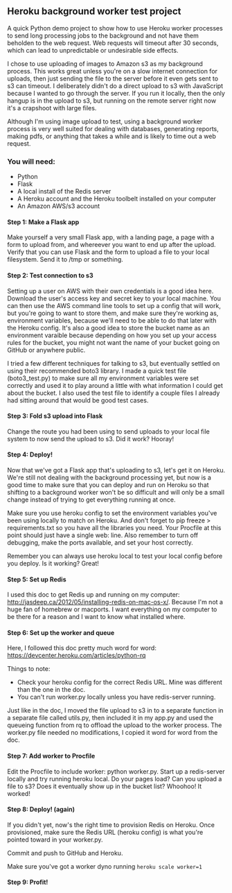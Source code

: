 ## Heroku background worker test project

A quick Python demo project to show how to use Heroku worker processes to send
long processing jobs to the background and not have them beholden to the web
request. Web requests will timeout after 30 seconds, which can lead to
unpredictable or undesirable side effects.

I chose to use uploading of images to Amazon s3 as my background process. This
works great unless you're on a slow internet connection for uploads, then just
sending the file to the server before it even gets sent to s3 can timeout. I
deliberately didn't do a direct upload to s3 with JavaScript because I wanted
to go through the server. If you run it locally, then the only hangup is in the
upload to s3, but running on the remote server right now it's a crapshoot with
large files.

Although I'm using image upload to test, using a background worker process is
very well suited for dealing with databases, generating reports, making pdfs,
or anything that takes a while and is likely to time out a web request.

### You will need:

- Python
- Flask
- A local install of the Redis server
- A Heroku account and the Heroku toolbelt installed on your computer
- An Amazon AWS/s3 account

#### Step 1: Make a Flask app

Make yourself a very small Flask app, with a landing page, a page with a form
to upload from, and whereever you want to end up after the upload. Verify that
you can use Flask and the form to upload a file to your local filesystem. Send
it to /tmp or something.

#### Step 2: Test connection to s3

Setting up a user on AWS with their own credentials is a good idea here.
Download the user's access key and secret key to your local machine. You can
then use the AWS command line tools to set up a config that will work, but
you're going to want to store them, and make sure they're working as,
environment variables, because we'll need to be able to do that later with
the Heroku config. It's also a good idea to store the bucket name as an
environment varaible because depending on how you set up your access rules for
the bucket, you might not want the name of your bucket going on GitHub or
anywhere public.

I tried a few different techniques for talking to s3, but eventually settled
on using their recommended boto3 library. I made a quick test file
(boto3_test.py) to make sure all my environment variables were set correctly
and used it to play around a little with what information I could get about
the bucket. I also used the test file to identify a couple files I already had
sitting around that would be good test cases.

#### Step 3: Fold s3 upload into Flask

Change the route you had been using to send uploads to your local file system
to now send the upload to s3. Did it work? Hooray!

#### Step 4: Deploy!

Now that we've got a Flask app that's uploading to s3, let's get it on Heroku.
We're still not dealing with the background processing yet, but now is a good
time to make sure that you can deploy and run on Heroku so that shifting to
a background worker won't be so difficult and will only be a small change
instead of trying to get everything running at once.

Make sure you use heroku config to set the environment variables you've been
using locally to match on Heroku. And don't forget to pip freeze >
requirements.txt so you have all the libraries you need. Your Procfile at this
point should just have a single web: line. Also remember to turn off debugging,
make the ports available, and set your host correctly.

Remember you can always use heroku local to test your local config before you
deploy. Is it working? Great!

#### Step 5: Set up Redis

I used this doc to get Redis up and running on my computer:
http://jasdeep.ca/2012/05/installing-redis-on-mac-os-x/. Because I'm not a huge
fan of homebrew or macports. I want everything on my computer to be there for
a reason and I want to know what installed where.

#### Step 6: Set up the worker and queue

Here, I followed this doc pretty much word for word:
https://devcenter.heroku.com/articles/python-rq

Things to note:

- Check your heroku config for the correct Redis URL. Mine was different
than the one in the doc.
- You can't run worker.py locally unless you have redis-server running.

Just like in the doc, I moved the file upload to s3 in to a separate function
in a separate file called utils.py, then included it in my app.py and used the
queueing function from rq to offload the upload to the worker process. The
worker.py file needed no modifications, I copied it word for word from the doc.

#### Step 7: Add worker to Procfile

Edit the Procfile to include worker: python worker.py. Start up a redis-server
locally and try running heroku local. Do your pages load? Can you upload a file
to s3? Does it eventually show up in the bucket list? Whoohoo! It worked!

#### Step 8: Deploy! (again)

If you didn't yet, now's the right time to provision Redis on Heroku. Once
provisioned, make sure the Redis URL (heroku config) is what you're pointed
toward in your worker.py.

Commit and push to GitHub and Heroku.

Make sure you've got a worker dyno running ``heroku scale worker=1``

#### Step 9: Profit!
